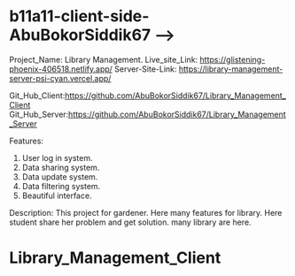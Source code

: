 # b11a11-client-side-AbuBokorSiddik67 -->

 Project_Name: Library Management.
Live_site_Link: https://glistening-phoenix-406518.netlify.app/
Server-Site-Link: https://library-management-server-psi-cyan.vercel.app/

Git_Hub_Client:https://github.com/AbuBokorSiddik67/Library_Management_Client
Git_Hub_Server:https://github.com/AbuBokorSiddik67/Library_Management_Server

Features:
1. User log in system.
2. Data sharing system.
3. Data update system.
4. Data filtering system.
5. Beautiful interface. 
   
Description: This project for gardener. Here many features for library. Here student share her problem and get solution. many library are here.

# Library_Management_Client
